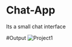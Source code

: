 # Chat-App
Its a small chat interface

#Output
![Project1](https://github.com/user-attachments/assets/f9b1333d-6590-4013-9709-1945075a9163)
